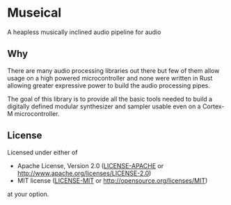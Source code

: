 # Museical

A heapless musically inclined audio pipeline for audio

## Why

There are many audio processing libraries out there but few of them allow
usage on a high powered microcontroller and none were written in Rust allowing
greater expressive power to build the audio processing pipes.

The goal of this library is to provide all the basic tools needed to build a
digitally defined modular synthesizer and sampler usable even on a Cortex-M
microcontroller.

## License

Licensed under either of

- Apache License, Version 2.0 ([LICENSE-APACHE](LICENSE-APACHE) or
  http://www.apache.org/licenses/LICENSE-2.0)
- MIT license ([LICENSE-MIT](LICENSE-MIT) or http://opensource.org/licenses/MIT)

at your option.
